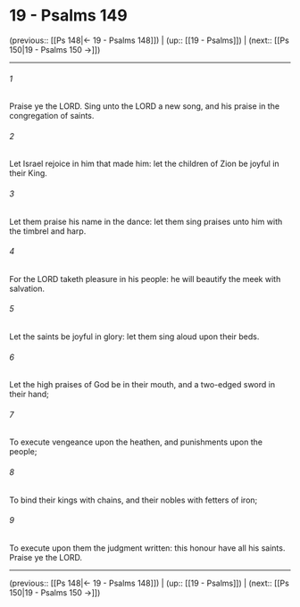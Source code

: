 # 19 - Psalms 149

(previous:: [[Ps 148|← 19 - Psalms 148]]) | (up:: [[19 - Psalms]]) | (next:: [[Ps 150|19 - Psalms 150 →]])

***


###### 1 
Praise ye the LORD. Sing unto the LORD a new song, and his praise in the congregation of saints. 

###### 2 
Let Israel rejoice in him that made him: let the children of Zion be joyful in their King. 

###### 3 
Let them praise his name in the dance: let them sing praises unto him with the timbrel and harp. 

###### 4 
For the LORD taketh pleasure in his people: he will beautify the meek with salvation. 

###### 5 
Let the saints be joyful in glory: let them sing aloud upon their beds. 

###### 6 
Let the high praises of God be in their mouth, and a two-edged sword in their hand; 

###### 7 
To execute vengeance upon the heathen, and punishments upon the people; 

###### 8 
To bind their kings with chains, and their nobles with fetters of iron; 

###### 9 
To execute upon them the judgment written: this honour have all his saints. Praise ye the LORD.

***

(previous:: [[Ps 148|← 19 - Psalms 148]]) | (up:: [[19 - Psalms]]) | (next:: [[Ps 150|19 - Psalms 150 →]])
